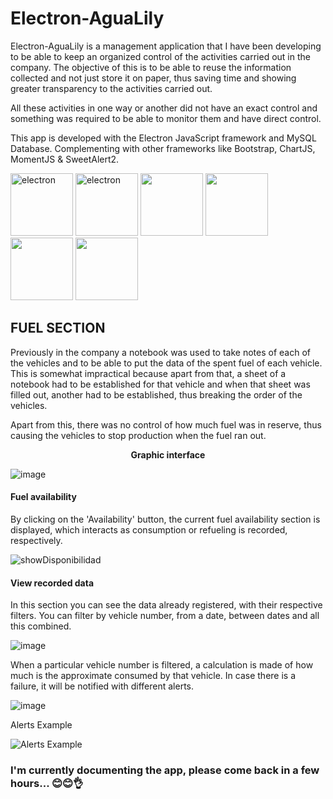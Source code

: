 # Electron-AguaLily

Electron-AguaLily is a management application that I have been developing to be able to keep an organized control of the activities carried out in the company. The objective of this is to be able to reuse the information collected and not just store it on paper, thus saving time and showing greater transparency to the activities carried out.

All these activities in one way or another did not have an exact control and something was required to be able to monitor them and have direct control.

This app is developed with the Electron JavaScript framework and MySQL Database. Complementing with other frameworks like Bootstrap, ChartJS, MomentJS & SweetAlert2.

<img src="https://user-images.githubusercontent.com/79732142/189031376-83cf92c3-7a70-48e6-99f7-796f40d074bf.png" alt="electron" width="100"/> <img src="https://user-images.githubusercontent.com/79732142/189031905-311b5c06-3dbe-4371-8aac-bc9639715424.png" alt="electron" width="100"/> <img src="https://user-images.githubusercontent.com/79732142/189032494-b4704e08-a47f-4290-998d-2620eb378747.png" width="100"/> <img src="https://user-images.githubusercontent.com/79732142/189032675-8e6595fe-8f4c-4f1f-81db-501733774cbc.png" width="100"/> <img src="https://user-images.githubusercontent.com/79732142/189032806-bbc008cf-7bc7-4684-adaa-f4fb2b197f77.png" width="100"/> <img src="https://user-images.githubusercontent.com/79732142/189032981-93029866-4fc3-4919-b382-8633063fe76f.png" width="100"/>

## FUEL SECTION

Previously in the company a notebook was used to take notes of each of the vehicles and to be able to put the data of the spent fuel of each vehicle. This is somewhat impractical because apart from that, a sheet of a notebook had to be established for that vehicle and when that sheet was filled out, another had to be established, thus breaking the order of the vehicles.

Apart from this, there was no control of how much fuel was in reserve, thus causing the vehicles to stop production when the fuel ran out.

**<p align="center"> Graphic interface</p>**

![image](https://user-images.githubusercontent.com/79732142/189023347-484afd99-35bd-436b-b9e1-1d6cad039d2c.png)

#### Fuel availability

By clicking on the 'Availability' button, the current fuel availability section is displayed, which interacts as consumption or refueling is recorded, respectively.

![showDisponibilidad](https://user-images.githubusercontent.com/79732142/189026819-c93764cd-2979-434f-a0b9-d9af7b090a67.gif)

#### View recorded data
In this section you can see the data already registered, with their respective filters. You can filter by vehicle number, from a date, between dates and all this combined.

![image](https://user-images.githubusercontent.com/79732142/189027508-856c4327-9bb7-4876-987c-184d3ad2d457.png)

When a particular vehicle number is filtered, a calculation is made of how much is the approximate consumed by that vehicle. In case there is a failure, it will be notified with different alerts.

![image](https://user-images.githubusercontent.com/79732142/189027874-369a9b2f-5480-4135-9287-75ea736878ac.png)

Alerts Example

![Alerts Example](https://user-images.githubusercontent.com/79732142/189028600-26d41e7c-3b6d-41dc-a1d5-100a72225f57.png)

### I'm currently documenting the app, please come back in a few hours... 😊😊👌

